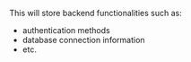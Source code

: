 This will store backend functionalities such as:
- authentication methods
- database connection information
- etc.